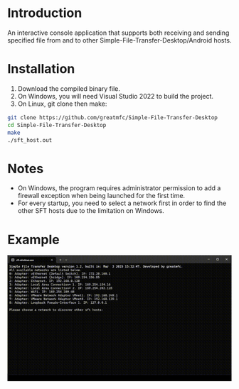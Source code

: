 # Introduction

An interactive console application that supports both receiving and sending specified file from and to other Simple-File-Transfer-Desktop/Android hosts.

# Installation

1. Download the compiled binary file.
2. On Windows, you will need Visual Studio 2022 to build the project.
3. On Linux, git clone then make:

```bash
git clone https://github.com/greatmfc/Simple-File-Transfer-Desktop
cd Simple-File-Transfer-Desktop
make
./sft_host.out
```

# Notes

- On Windows, the program requires administrator permission to add a firewall exception when being launched for the first time.
- For every startup, you need to select a network first in order to find the other SFT hosts due to the limitation on Windows.

# Example
![](./pics/sft-desktop.gif)
